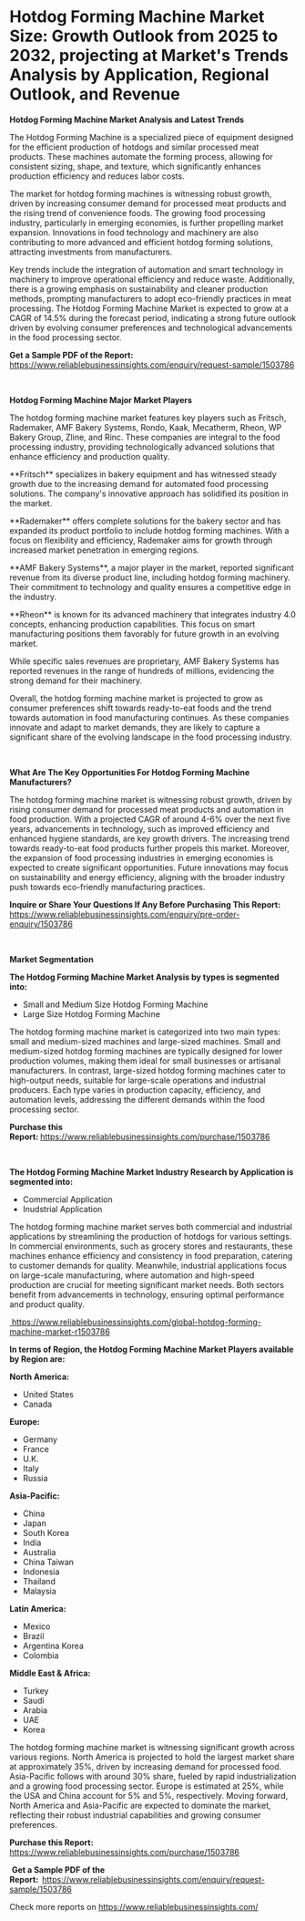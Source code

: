 <p><h1>Hotdog Forming Machine Market Size: Growth Outlook from 2025 to 2032, projecting at Market's Trends Analysis by Application, Regional Outlook, and Revenue</h1></p><p><strong>Hotdog Forming Machine Market Analysis and Latest Trends</strong></p>
<p><p>The Hotdog Forming Machine is a specialized piece of equipment designed for the efficient production of hotdogs and similar processed meat products. These machines automate the forming process, allowing for consistent sizing, shape, and texture, which significantly enhances production efficiency and reduces labor costs. </p><p>The market for hotdog forming machines is witnessing robust growth, driven by increasing consumer demand for processed meat products and the rising trend of convenience foods. The growing food processing industry, particularly in emerging economies, is further propelling market expansion. Innovations in food technology and machinery are also contributing to more advanced and efficient hotdog forming solutions, attracting investments from manufacturers.</p><p>Key trends include the integration of automation and smart technology in machinery to improve operational efficiency and reduce waste. Additionally, there is a growing emphasis on sustainability and cleaner production methods, prompting manufacturers to adopt eco-friendly practices in meat processing. The Hotdog Forming Machine Market is expected to grow at a CAGR of 14.5% during the forecast period, indicating a strong future outlook driven by evolving consumer preferences and technological advancements in the food processing sector.</p></p>
<p><strong>Get a Sample PDF of the Report:&nbsp;</strong> <a href="https://www.reliablebusinessinsights.com/enquiry/request-sample/1503786?utm_campaign=3003&utm_medium=2&utm_source=Github&utm_content=ia&utm_term=23032025&utm_id=hotdog-forming-machine">https://www.reliablebusinessinsights.com/enquiry/request-sample/1503786</a></p>
<p>&nbsp;</p>
<p><strong>Hotdog Forming Machine Major Market Players</strong></p>
<p><p>The hotdog forming machine market features key players such as Fritsch, Rademaker, AMF Bakery Systems, Rondo, Kaak, Mecatherm, Rheon, WP Bakery Group, Zline, and Rinc. These companies are integral to the food processing industry, providing technologically advanced solutions that enhance efficiency and production quality.</p><p>**Fritsch** specializes in bakery equipment and has witnessed steady growth due to the increasing demand for automated food processing solutions. The company's innovative approach has solidified its position in the market.</p><p>**Rademaker** offers complete solutions for the bakery sector and has expanded its product portfolio to include hotdog forming machines. With a focus on flexibility and efficiency, Rademaker aims for growth through increased market penetration in emerging regions.</p><p>**AMF Bakery Systems**, a major player in the market, reported significant revenue from its diverse product line, including hotdog forming machinery. Their commitment to technology and quality ensures a competitive edge in the industry.</p><p>**Rheon** is known for its advanced machinery that integrates industry 4.0 concepts, enhancing production capabilities. This focus on smart manufacturing positions them favorably for future growth in an evolving market.</p><p>While specific sales revenues are proprietary, AMF Bakery Systems has reported revenues in the range of hundreds of millions, evidencing the strong demand for their machinery.</p><p>Overall, the hotdog forming machine market is projected to grow as consumer preferences shift towards ready-to-eat foods and the trend towards automation in food manufacturing continues. As these companies innovate and adapt to market demands, they are likely to capture a significant share of the evolving landscape in the food processing industry.</p></p>
<p>&nbsp;</p>
<p><strong>What Are The Key Opportunities For Hotdog Forming Machine Manufacturers?</strong></p>
<p><p>The hotdog forming machine market is witnessing robust growth, driven by rising consumer demand for processed meat products and automation in food production. With a projected CAGR of around 4-6% over the next five years, advancements in technology, such as improved efficiency and enhanced hygiene standards, are key growth drivers. The increasing trend towards ready-to-eat food products further propels this market. Moreover, the expansion of food processing industries in emerging economies is expected to create significant opportunities. Future innovations may focus on sustainability and energy efficiency, aligning with the broader industry push towards eco-friendly manufacturing practices.</p></p>
<p><strong>Inquire or Share Your Questions If Any Before Purchasing This Report:</strong> <a href="https://www.reliablebusinessinsights.com/enquiry/pre-order-enquiry/1503786?utm_campaign=3003&utm_medium=2&utm_source=Github&utm_content=ia&utm_term=23032025&utm_id=hotdog-forming-machine">https://www.reliablebusinessinsights.com/enquiry/pre-order-enquiry/1503786</a></p>
<p>&nbsp;</p>
<p><strong>Market Segmentation</strong></p>
<p><strong>The Hotdog Forming Machine Market Analysis by types is segmented into:</strong></p>
<p><ul><li>Small and Medium Size Hotdog Forming Machine</li><li>Large Size Hotdog Forming Machine</li></ul></p>
<p><p>The hotdog forming machine market is categorized into two main types: small and medium-sized machines and large-sized machines. Small and medium-sized hotdog forming machines are typically designed for lower production volumes, making them ideal for small businesses or artisanal manufacturers. In contrast, large-sized hotdog forming machines cater to high-output needs, suitable for large-scale operations and industrial producers. Each type varies in production capacity, efficiency, and automation levels, addressing the different demands within the food processing sector.</p></p>
<p><strong>Purchase this Report:&nbsp;</strong><a href="https://www.reliablebusinessinsights.com/purchase/1503786?utm_campaign=3003&utm_medium=2&utm_source=Github&utm_content=ia&utm_term=23032025&utm_id=hotdog-forming-machine">https://www.reliablebusinessinsights.com/purchase/1503786</a></p>
<p>&nbsp;</p>
<p><strong>The Hotdog Forming Machine Market Industry Research by Application is segmented into:</strong></p>
<p><ul><li>Commercial Application</li><li>Inudstrial Application</li></ul></p>
<p><p>The hotdog forming machine market serves both commercial and industrial applications by streamlining the production of hotdogs for various settings. In commercial environments, such as grocery stores and restaurants, these machines enhance efficiency and consistency in food preparation, catering to customer demands for quality. Meanwhile, industrial applications focus on large-scale manufacturing, where automation and high-speed production are crucial for meeting significant market needs. Both sectors benefit from advancements in technology, ensuring optimal performance and product quality.</p></p>
<p><a href="https://www.reliablebusinessinsights.com/global-hotdog-forming-machine-market-r1503786?utm_campaign=3003&utm_medium=2&utm_source=Github&utm_content=ia&utm_term=23032025&utm_id=hotdog-forming-machine">&nbsp;https://www.reliablebusinessinsights.com/global-hotdog-forming-machine-market-r1503786</a></p>
<p><strong>In terms of Region, the Hotdog Forming Machine Market Players available by Region are:</strong></p>
<p>
    <p> <strong> North America: </strong>
        <ul>
            <li>United States</li>
            <li>Canada</li>
        </ul>
        </p> 
    <p> <strong> Europe: </strong>
        <ul>
            <li>Germany</li>
            <li>France</li>
            <li>U.K.</li>
            <li>Italy</li>
            <li>Russia</li>
        </ul>
        </p> 
    <p> <strong> Asia-Pacific: </strong>
        <ul>
            <li>China</li>
            <li>Japan</li>
            <li>South Korea</li>
            <li>India</li>
            <li>Australia</li>
            <li>China Taiwan</li>
            <li>Indonesia</li>
            <li>Thailand</li>
            <li>Malaysia</li>
        </ul>
        </p> 
    <p> <strong> Latin America: </strong>
        <ul>
            <li>Mexico</li>
            <li>Brazil</li>
            <li>Argentina Korea</li>
            <li>Colombia</li>
        </ul>
        </p> 
    <p> <strong> Middle East & Africa: </strong>
        <ul>
            <li>Turkey</li>
            <li>Saudi</li>
            <li>Arabia</li>
            <li>UAE</li>
            <li>Korea</li>
        </ul>
    </p>
    </p>
<p><p>The hotdog forming machine market is witnessing significant growth across various regions. North America is projected to hold the largest market share at approximately 35%, driven by increasing demand for processed food. Asia-Pacific follows with around 30% share, fueled by rapid industrialization and a growing food processing sector. Europe is estimated at 25%, while the USA and China account for 5% and 5%, respectively. Moving forward, North America and Asia-Pacific are expected to dominate the market, reflecting their robust industrial capabilities and growing consumer preferences.</p></p>
<p><strong>Purchase this Report: </strong><a href="https://www.reliablebusinessinsights.com/purchase/1503786?utm_campaign=3003&utm_medium=2&utm_source=Github&utm_content=ia&utm_term=23032025&utm_id=hotdog-forming-machine">https://www.reliablebusinessinsights.com/purchase/1503786</a></p>
<p>&nbsp;<strong>Get a Sample PDF of the Report:&nbsp;&nbsp;</strong><a href="https://www.reliablebusinessinsights.com/enquiry/request-sample/1503786?utm_campaign=3003&utm_medium=2&utm_source=Github&utm_content=ia&utm_term=23032025&utm_id=hotdog-forming-machine">https://www.reliablebusinessinsights.com/enquiry/request-sample/1503786</a></p>
<p><strong></strong></p>
<p>Check more reports on <a href="https://www.reliablebusinessinsights.com/?utm_campaign=3003&utm_medium=2&utm_source=Github&utm_content=ia&utm_term=23032025&utm_id=hotdog-forming-machine">https://www.reliablebusinessinsights.com/</a></p>
